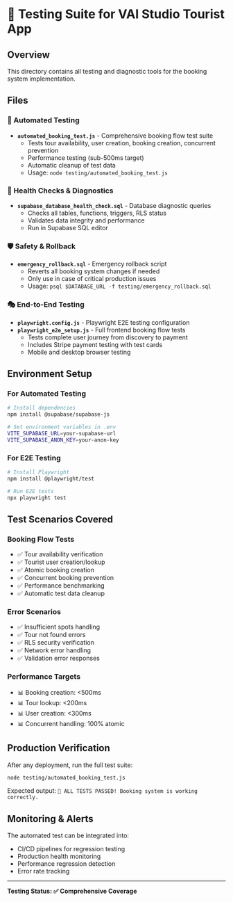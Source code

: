 # 🧪 Testing Suite for VAI Studio Tourist App

## Overview
This directory contains all testing and diagnostic tools for the booking system implementation.

## Files

### 🔬 Automated Testing
- **`automated_booking_test.js`** - Comprehensive booking flow test suite
  - Tests tour availability, user creation, booking creation, concurrent prevention
  - Performance testing (sub-500ms target)
  - Automatic cleanup of test data
  - Usage: `node testing/automated_booking_test.js`

### 🏥 Health Checks & Diagnostics
- **`supabase_database_health_check.sql`** - Database diagnostic queries
  - Checks all tables, functions, triggers, RLS status
  - Validates data integrity and performance
  - Run in Supabase SQL editor

### 🛡️ Safety & Rollback
- **`emergency_rollback.sql`** - Emergency rollback script
  - Reverts all booking system changes if needed
  - Only use in case of critical production issues
  - Usage: `psql $DATABASE_URL -f testing/emergency_rollback.sql`

### 🎭 End-to-End Testing
- **`playwright.config.js`** - Playwright E2E testing configuration
- **`playwright_e2e_setup.js`** - Full frontend booking flow tests
  - Tests complete user journey from discovery to payment
  - Includes Stripe payment testing with test cards
  - Mobile and desktop browser testing

## Environment Setup

### For Automated Testing
```bash
# Install dependencies
npm install @supabase/supabase-js

# Set environment variables in .env
VITE_SUPABASE_URL=your-supabase-url
VITE_SUPABASE_ANON_KEY=your-anon-key
```

### For E2E Testing
```bash
# Install Playwright
npm install @playwright/test

# Run E2E tests
npx playwright test
```

## Test Scenarios Covered

### Booking Flow Tests
- ✅ Tour availability verification
- ✅ Tourist user creation/lookup
- ✅ Atomic booking creation
- ✅ Concurrent booking prevention
- ✅ Performance benchmarking
- ✅ Automatic test data cleanup

### Error Scenarios
- ✅ Insufficient spots handling
- ✅ Tour not found errors
- ✅ RLS security verification
- ✅ Network error handling
- ✅ Validation error responses

### Performance Targets
- 📊 Booking creation: <500ms
- 📊 Tour lookup: <200ms
- 📊 User creation: <300ms
- 📊 Concurrent handling: 100% atomic

## Production Verification

After any deployment, run the full test suite:
```bash
node testing/automated_booking_test.js
```

Expected output: `🎉 ALL TESTS PASSED! Booking system is working correctly.`

## Monitoring & Alerts

The automated test can be integrated into:
- CI/CD pipelines for regression testing
- Production health monitoring
- Performance regression detection
- Error rate tracking

---
**Testing Status: ✅ Comprehensive Coverage**